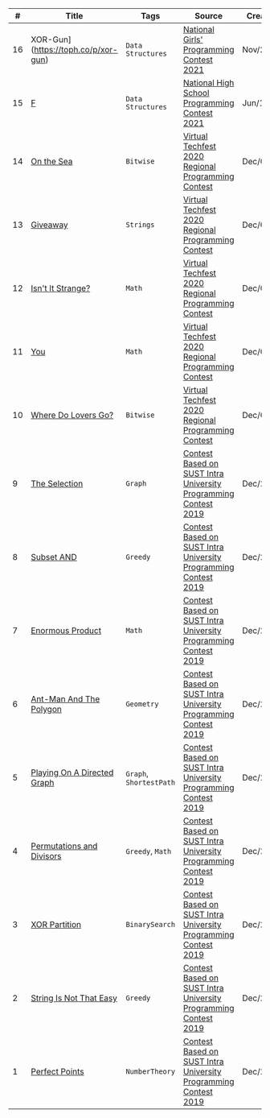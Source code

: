 | # | Title | Tags | Source | Created on |
|---| ----- | ---- | ------ | ------- |
| 16 | XOR-Gun](https://toph.co/p/xor-gun)| `Data Structures` | [National Girls' Programming Contest 2021](https://toph.co/c/ngpc-2021) | Nov/26/2021
| 15 | [F](https://toph.co/p/f)| `Data Structures` | [National High School Programming Contest 2021](https://toph.co/c/national-high-school-2021-senior) | Jun/11/2021
| 14 | [On the Sea](https://toph.co/p/median-of-the-submasks)| `Bitwise` | [Virtual Techfest 2020 Regional Programming Contest](https://toph.co/c/virtual-techfest-2020-regional) | Dec/04/2020
| 13 | [Giveaway](https://toph.co/p/giveaway)| `Strings` | [Virtual Techfest 2020 Regional Programming Contest](https://toph.co/c/virtual-techfest-2020-regional) | Dec/04/2020
| 12 | [Isn't It Strange?](https://toph.co/p/on-the-sea)| `Math` | [Virtual Techfest 2020 Regional Programming Contest](https://toph.co/c/virtual-techfest-2020-regional) | Dec/04/2020
| 11 | [You](https://toph.co/p/abcdefgh)| `Math` | [Virtual Techfest 2020 Regional Programming Contest](https://toph.co/c/virtual-techfest-2020-regional) | Dec/04/2020
| 10 | [Where Do Lovers Go?](https://toph.co/p/cherry-and-bitwise-and)| `Bitwise` | [Virtual Techfest 2020 Regional Programming Contest](https://toph.co/c/virtual-techfest-2020-regional) | Dec/04/2020
| 9 | [The Selection](https://toph.co/p/the-selection)| `Graph` | [Contest Based on SUST Intra University Programming Contest 2019](https://toph.co/c/sust-intra-2019-r) | Dec/20/2019
| 8 | [Subset AND](https://toph.co/p/subset-and)| `Greedy` | [Contest Based on SUST Intra University Programming Contest 2019](https://toph.co/c/sust-intra-2019-r) | Dec/20/2019
| 7 | [Enormous Product](https://toph.co/p/enormous-product)| `Math` | [Contest Based on SUST Intra University Programming Contest 2019](https://toph.co/c/sust-intra-2019-r) | Dec/20/2019
| 6 | [Ant-Man And The Polygon](https://toph.co/p/ant-man-and-the-polygon)| `Geometry` | [Contest Based on SUST Intra University Programming Contest 2019](https://toph.co/c/sust-intra-2019-r) | Dec/20/2019
| 5 | [Playing On A Directed Graph](https://toph.co/p/playing-on-a-directed-graph)| `Graph`, `ShortestPath` | [Contest Based on SUST Intra University Programming Contest 2019](https://toph.co/c/sust-intra-2019-r) | Dec/20/2019
| 4 | [Permutations and Divisors](https://toph.co/p/permutations-and-divisors)| `Greedy`, `Math` | [Contest Based on SUST Intra University Programming Contest 2019](https://toph.co/c/sust-intra-2019-r) | Dec/20/2019
| 3 | [XOR Partition](https://toph.co/p/orxor)| `BinarySearch` | [Contest Based on SUST Intra University Programming Contest 2019](https://toph.co/c/sust-intra-2019-r) | Dec/20/2019
| 2 | [String Is Not That Easy](https://toph.co/p/infinite-string)| `Greedy` | [Contest Based on SUST Intra University Programming Contest 2019](https://toph.co/c/sust-intra-2019-r) | Dec/20/2019
| 1 | [Perfect Points](https://toph.co/p/perfect-points)| `NumberTheory` | [Contest Based on SUST Intra University Programming Contest 2019](https://toph.co/c/sust-intra-2019-r) | Dec/20/2019


